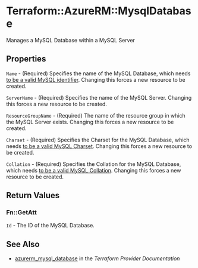 # Terraform::AzureRM::MysqlDatabase

Manages a MySQL Database within a MySQL Server

## Properties

`Name` - (Required) Specifies the name of the MySQL Database, which needs [to be a valid MySQL identifier](https://dev.mysql.com/doc/refman/5.7/en/identifiers.html). Changing this forces a new resource to be created.

`ServerName` - (Required) Specifies the name of the MySQL Server. Changing this forces a new resource to be created.

`ResourceGroupName` - (Required) The name of the resource group in which the MySQL Server exists. Changing this forces a new resource to be created.

`Charset` - (Required) Specifies the Charset for the MySQL Database, which needs [to be a valid MySQL Charset](https://dev.mysql.com/doc/refman/5.7/en/charset-charsets.html). Changing this forces a new resource to be created.

`Collation` - (Required) Specifies the Collation for the MySQL Database, which needs [to be a valid MySQL Collation](https://dev.mysql.com/doc/refman/5.7/en/charset-mysql.html). Changing this forces a new resource to be created.


## Return Values

### Fn::GetAtt

`Id` - The ID of the MySQL Database.

## See Also

* [azurerm_mysql_database](https://www.terraform.io/docs/providers/azurerm/r/mysql_database.html) in the _Terraform Provider Documentation_